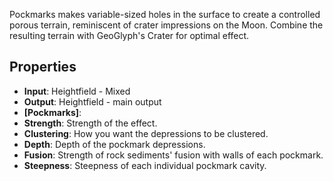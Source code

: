 

Pockmarks makes variable-sized holes in the surface to create a controlled porous terrain, reminiscent of crater impressions on the Moon. Combine the resulting terrain with GeoGlyph's Crater for optimal effect. 

## Properties
- **Input**: Heightfield - Mixed
- **Output**: Heightfield - main output
- **[Pockmarks]**: 
- **Strength**: Strength of the effect.
- **Clustering**: How you want the depressions to be clustered.
- **Depth**: Depth of the pockmark depressions.
- **Fusion**: Strength of rock sediments' fusion with walls of each pockmark.
- **Steepness**: Steepness of each individual pockmark cavity.




